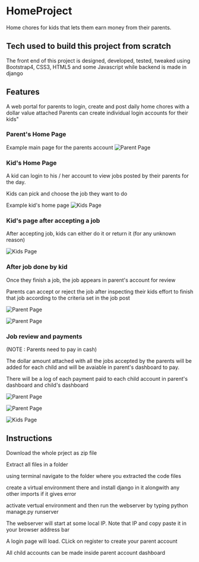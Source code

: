 # HomeProject
Home chores for kids that lets them earn money from their parents.

## Tech used to build this project from scratch
The front end of this project is designed, developed, tested, tweaked using Bootstrap4, CSS3, HTML5 and some Javascript while backend is made in django

## Features
A web portal for parents to login, create and post daily home chores with a dollar value attached
Parents can create individual login accounts for their kids"

### Parent's Home Page
Example main page for the parents account
![Parent Page](https://github.com/fnmalik2002/HomeProject/blob/main/Resources/parent's%20main%20page.png)

### Kid's Home Page
A kid can login to his / her account to view jobs posted by their parents for the day.

Kids can pick and choose the job they want to do

Example kid's home page
![Kids Page](https://github.com/fnmalik2002/HomeProject/blob/main/Resources/child's%20main%20page.png)

### Kid's page after accepting a job
After accepting job, kids can either do it or return it (for any unknown reason)

![Kids Page](https://github.com/fnmalik2002/HomeProject/blob/main/Resources/job%20accepted%20page.png)

### After job done by kid
Once they finish a job, the job appears in parent's account for review

Parents can accept or reject the job after inspecting their kids effort to finish that job according to the criteria set in the job post


![Parent Page](https://github.com/fnmalik2002/HomeProject/blob/main/Resources/job%20review%20page%202.png)

![Parent Page](https://github.com/fnmalik2002/HomeProject/blob/main/Resources/job%20review%20page1.png)

### Job review and payments
(NOTE : Parents need to pay in cash)

The dollar amount attached with all the jobs accepted by the parents will be added for each child and will be avaiable in parent's dashboard to pay.

There will be a log of each payment paid to each child account in parent's dashboard and child's dashboard


![Parent Page](https://github.com/fnmalik2002/HomeProject/blob/main/Resources/pay%20the%20job.png)

![Parent Page](https://github.com/fnmalik2002/HomeProject/blob/main/Resources/parent's%20dashboard.png)

![Kids Page](https://github.com/fnmalik2002/HomeProject/blob/main/Resources/child's%20dashboard.png)

## Instructions

Download the whole prject as zip file

Extract all files in a folder

using terminal navigate to the folder where you extracted the code files

create a virtual environment there and install django in it alongwith any other imports if it gives error

activate vertual environment and then run the webserver by typing python manage.py runserver

The webserver will start at some local IP. Note that IP and copy paste it in your browser address bar 

A login page will load. CLick on register to create your parent account

All child accounts can be made inside parent account dashboard



